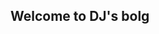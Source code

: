 ## Welcome to DJ's bolg
<!DOCTYPE html>
<html>
    <head>
        <meta charset="UTF-8">
        <title>钟表</title>
        <script type="text/javascript">
            function getDou(number) {
                if(number < 10) {
                    return '0' + number;
                } else {
                    return number;
                }
            }

            function getWeek(week) {
                var sWeek = null;
                switch(week) {
                    case 0:
                        sWeek = '星期日'
                        break;
                    case 1:
                        sWeek = '星期一'
                        break;
                    case 2:
                        sWeek = '星期二'
                        break;
                    case 3:
                        sWeek = '星期三'
                        break;
                    case 4:
                        sWeek = '星期四'
                        break;
                    case 5:
                        sWeek = '星期五'
                        break;
                    case 6:
                        sWeek = '星期六'
                        break;
                    default:
                        break;
                }
                return ' ' + sWeek;
            }
            window.onload = function() {
                var oDate = document.getElementsByTagName("p")[0];
                var oTime = document.getElementsByTagName("p")[1];

                function tick() {
                    var date = new Date();
                    var sDate = null;
                    var sTime = null;
                    var hours = date.getHours();
                    if(hours > 12) {
                        hours %= 12;
                        sTime = '下午 ';
                    } else {
                        sTime = '上午 ';
                    }
                    sTime += getDou(hours) + ':' + getDou(date.getMinutes()) + ':' + getDou(date.getSeconds());
                    sTime += getWeek(date.getUTCDay());
                    oTime.innerHTML = sTime;

                    sDate = date.getUTCFullYear() + "年";
                    if(date.getUTCMonth() < 9) {
                        sDate += '0' + (date.getUTCMonth() + 1) + "月";
                    } else {
                        sDate += (date.getUTCMonth() + 1) + "月";
                    }
                    sDate += date.getUTCDate() + "日";
                    oDate.innerHTML = sDate;
                }

                setInterval(tick, 1000);
                tick();
            }
        </script>
        <style type="text/css">
            body {
                width: 200px;
                height: 200px;
                background: #323332;
                vertical-align: middle;
                display: table-cell;
            }

            .date {
                text-align: center;
                color: write;
                font-size: 20px;
            }

            .time {
                text-align: center;
                color: wirte;
                font-size: 20px;
            }
        </style>
    </head>
    <body>
        <div>
            <p class="date">
                日期
            </p>
            <p class="time">
                时间
            </p>
        </div>
   




<audio autoplay="autoplay" height="100" width="100">
  <source src="小果 - 蒲公英的梦想.mp3" type="audio/mp3" />
  <source src="小果 - 蒲公英的梦想.ogg" type="audio/ogg" />
  <embed height="100" width="100" src="小果 - 蒲公英的梦想.mp3" />
</audio>
     </body>
</html>


